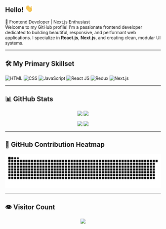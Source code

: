 ## Hello! <img src="https://raw.githubusercontent.com/sahil-75/random-assets/master/wave.gif" width="25px">

🚀 Frontend Developer | Next.js Enthusiast  
Welcome to my GitHub profile! I'm a passionate frontend developer dedicated to building beautiful, responsive, and performant web applications. I specialize in **React.js**, **Next.js**, and creating clean, modular UI systems.

---

## 🛠 My Primary Skillset

<p>
  <img alt="HTML" src="https://img.shields.io/badge/-HTML-E34F26?style=flat&logo=Html5&logoColor=white" />
  <img alt="CSS" src="https://img.shields.io/badge/-CSS-1572B6?style=flat&logo=css3&logoColor=white" />
  <img alt="JavaScript" src="https://img.shields.io/badge/-JavaScript-505050?style=flat&logo=JavaScript&logoColor=F7DF1E" />
  <img alt="React JS" src="https://img.shields.io/badge/-React-61DAFB?style=flat&logo=react&logoColor=black" />
  <img alt="Redux" src="https://img.shields.io/badge/-Redux-764ABC?style=flat&logo=redux&logoColor=white" />
  <img alt="Next.js" src="https://img.shields.io/badge/-Next.js-black?style=flat&logo=next.js&logoColor=white" />
</p>

---

## 📊 GitHub Stats

<p align="center">
  <img height="200" src="https://my-stats-43gk.vercel.app/api?username=blocage&show_icons=true&theme=radical&hide=contribs,issues&show=discussions_answered&rank_icon=github&include_all_commits=true&card_width=300" />
  <img height="200" src="https://my-stats-43gk.vercel.app/api/top-langs/?username=blocage&hide=html,scss,css&langs_count=8&layout=compact&theme=radical&card_width=300" />
</p>

<p align="center">
  <img height="200" src="https://github-readme-streak-stats-git-main-davids-projects-ad77adcc.vercel.app/?user=blocage&theme=radical"/>
  <img height="140" src="https://github-profile-trophy.vercel.app/?username=blocage&theme=radical&no-frame=true&title=Stars,Followers,Commits&column=-1"/>
</p>

---

## 👣 GitHub Contribution Heatmap

<p align="center">
  <img src="contributions.svg" />
</p>

---

## 👁 Visitor Count

<p align="center">
  <img src="https://profile-counter.glitch.me/_blocage/count.svg" />
</p>
